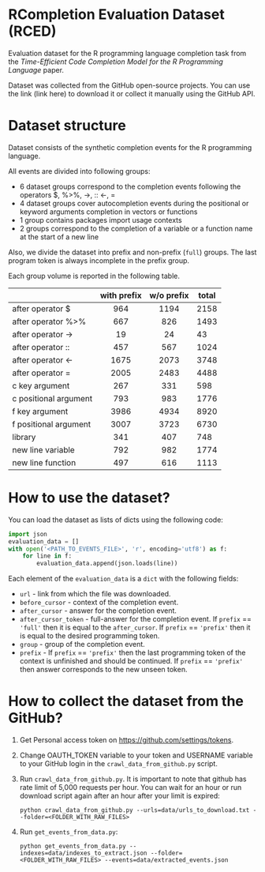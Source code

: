 # RCompletion Evaluation Dataset (RCED)

Evaluation dataset for the R programming language completion task from the
*Time-Efficient Code Completion Model for the R Programming Language* paper.

Dataset was collected from the GitHub open-source projects.
You can use the link (link here) to download it or collect it manually using the GitHub API. 

# Dataset structure
Dataset consists of the synthetic completion events for the R programming language.

All events are divided into following groups:
* 6 dataset groups correspond to the completion events following the operators
$, %>%, ->, :: <-, = 
* 4 dataset groups cover autocompletion events during the positional or keyword
arguments completion in vectors or functions
* 1 group contains packages import usage contexts
* 2 groups correspond to the completion of a variable or a function name at the start of a
new line

Also, we divide the dataset into prefix and non-prefix (`full`) groups.
The last program token is always incomplete in the prefix group.

Each group volume is reported in the following table.

|                       | with prefix | w/o prefix | total |
|-----------------------|:-----------:|:----------:|-------|
| after operator $      | 964         | 1194       | 2158  |
| after operator %>%    | 667         | 826        | 1493  |
| after operator ->     | 19          | 24         | 43    |
| after operator ::     | 457         | 567        | 1024  |
| after operator <-     | 1675        | 2073       | 3748  |
| after operator =      | 2005        | 2483       | 4488  |
| c key argument        | 267         | 331        | 598   |
| c positional argument | 793         | 983        | 1776  |
| f key argument        | 3986        | 4934       | 8920  |
| f positional argument | 3007        | 3723       | 6730  |
| library               | 341         | 407        | 748   |
| new line variable     | 792         | 982        | 1774  |
| new line function     | 497         | 616        | 1113  |


# How to use the dataset?

You can load the dataset as lists of dicts using the following code:
```python
import json
evaluation_data = []
with open('<PATH_TO_EVENTS_FILE>', 'r', encoding='utf8') as f:
    for line in f:
        evaluation_data.append(json.loads(line))
```

Each element of the `evaluation_data` is a `dict` with the following fields:
* `url` - link from which the file was downloaded.
* `before_cursor` - context of the completion event.
* `after_cursor` - answer for the completion event.
* `after_cursor_token` - full-answer for the completion event. If `prefix` == `'full'` then
  it is equal to the `after_cursor`. If `prefix` == `'prefix'` then it is equal to the desired 
  programming token.
* `group` - group of the completion event.
* `prefix` - If `prefix` == `'prefix'` then the last programming token of the context is unfinished 
  and should be continued. If `prefix` == `'prefix'` then answer corresponds to the new unseen token.


# How to collect the dataset from the GitHub?

1. Get Personal access token on https://github.com/settings/tokens.
   
2. Change OAUTH_TOKEN variable to your token and
   USERNAME variable to your GitHub login
   in the `crawl_data_from_github.py` script.
   
3. Run `crawl_data_from_github.py`. It is important to note that github has rate limit of 5,000 requests per hour.
You can wait for an hour or run download script again after an hour after your limit is expired:
   ```
   python crawl_data_from_github.py --urls=data/urls_to_download.txt --folder=<FOLDER_WITH_RAW_FILES>
   ```

4. Run `get_events_from_data.py`:
   ```
   python get_events_from_data.py --indexes=data/indexes_to_extract.json --folder=<FOLDER_WITH_RAW_FILES> --events=data/extracted_events.json
   ```

